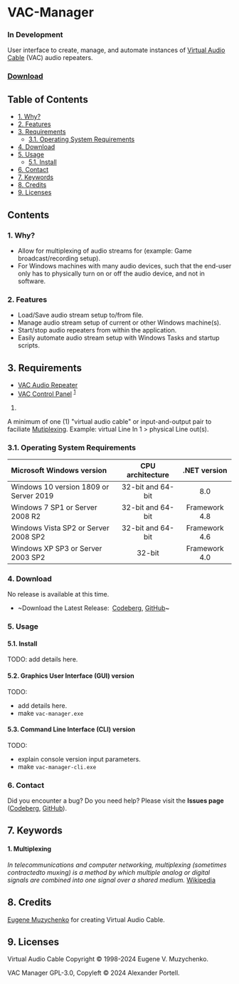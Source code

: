 # VAC-Manager
### In Development
User interface to create, manage, and automate instances of
[Virtual Audio Cable](#Licensing) (VAC) audio repeaters.

### [Download](#4-download)

## Table of Contents
- [1. Why?](#1-why)
- [2. Features](#2-features)
- [3. Requirements](#3-requirements)
    - [3.1. Operating System Requirements](#31-operating-system-requirements)
- [4. Download](#4-download)
- [5. Usage](#5-usage)
    - [5.1. Install](#61-install)
- [6. Contact](#7-contact)
- [7. Keywords](#8-keywords)
- [8. Credits](#8-credits)
- [9. Licenses](#9-licenses)

## Contents
### 1. Why?
* Allow for multiplexing of audio streams for (example: Game broadcast/recording
setup).
* For Windows machines with many audio devices, such that the end-user only has to
physically turn on or off the audio device, and not in software.

### 2. Features
* Load/Save audio stream setup to/from file.
* Manage audio stream setup of current or other Windows machine(s).
* Start/stop audio repeaters from within the application.
* Easily automate audio stream setup with Windows Tasks and startup scripts.

## 3. Requirements
* [VAC Audio Repeater](https://vac.muzychenko.net/en/repeater.htm)
* [VAC Control Panel](https://vac.muzychenko.net/en/download.htm) <sup>[1](#1)</sup>

1.
A minimum of one (1) "virtual audio cable" or input-and-output pair to faciliate
[Mutiplexing](#1-multiplexing). Example: virtual Line In 1 > physical Line out(s).

### 3.1. Operating System Requirements
| Microsoft Windows version              | CPU architecture  | .NET version  |
| :---                                   | :---:             | :---:         |
| Windows 10 version 1809 or Server 2019 | 32-bit and 64-bit | 8.0		  	   |
| Windows 7 SP1 or Server 2008 R2        | 32-bit and 64-bit | Framework 4.8 |
| Windows Vista SP2 or Server 2008 SP2   | 32-bit and 64-bit | Framework 4.6 |
| Windows XP SP3 or Server 2003 SP2      | 32-bit            | Framework 4.0 |

### 4. Download
No release is available at this time.

- ~Download the Latest Release:&ensp;[Codeberg][codeberg-releases],
[GitHub][github-releases]~

[codeberg-releases]: https://codeberg.org/portellam/VAC-Manager/releases/latest
[github-releases]:   https://github.com/portellam/VAC-Manager/releases/latest

### 5. Usage
#### 5.1. Install
TODO: add details here.

#### 5.2. Graphics User Interface (GUI) version
TODO:
- add details here.
- make `vac-manager.exe`

#### 5.3. Command Line Interface (CLI) version
TODO:
- explain console version input parameters.
- make `vac-manager-cli.exe`

### 6. Contact
Did you encounter a bug? Do you need help? Please visit the
**Issues page** ([Codeberg][codeberg-issues], [GitHub][github-issues]).

[codeberg-issues]: https://codeberg.org/portellam/parse-iommu-devices/issues
[github-issues]:   https://github.com/portellam/parse-iommu-devices/issues

## 7. Keywords
#### 1. Multiplexing
*In telecommunications and computer networking, multiplexing*
*(sometimes contractedto muxing) is a method by which multiple analog or digital*
*signals are combined into one signal over a shared medium.* [Wikipedia](k1)

[k1]: https://en.wikipedia.org/wiki/Multiplexing

## 8. Credits
[Eugene Muzychenko][credits1] for creating Virtual Audio Cable.

[credits1]: https://eugene.muzychenko.net/EMuzychenko_Resume_Eng.htm

## 9. Licenses
Virtual Audio Cable Copyright © 1998-2024 Eugene V. Muzychenko.

VAC Manager GPL-3.0, Copyleft © 2024 Alexander Portell.